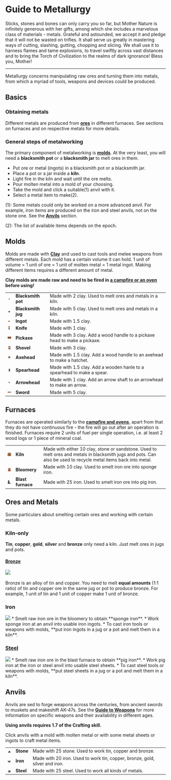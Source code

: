 # Guide to Metallurgy

Sticks, stones and bones can only carry you so far, but Mother Nature is infinitely generous with her gifts, among which she includes a marvelous class of materials - metals. Grateful and astounded, we accept it and pledge that it will not be wasted on trifles.  It shall serve us greatly in mastering ways of cutting, slashing, gutting, chopping and slicing. We shall use it to harness flames and tame explosions, to travel swiftly across vast distances and to bring the Torch of Civilization to the realms of dark ignorance! Bless you, Mother!

<hr>

Metallurgy concerns manipulating raw ores and turning them into metals, from which a myriad of tools, weapons and devices could be produced.

## Basics

### Obtaining metals

Different metals are produced from **[ores](Guide_to_Crafting#ores)** in different furnaces. See sections on furnaces and on respective metals for more details.

### General steps of metalworking

The primary component of metalworking is **[molds](#molds)**. At the very least, you will need a **blacksmith pot** or a **blacksmith jar** to melt ores in them.

* Put ore or metal (ingots) in a blacksmith pot or a blacksmith jar.
* Place a pot or a jar inside a **kiln**.
* Light fire in the kiln and wait until the ore melts.
* Pour molten metal into a mold of your choosing.
* Take the mold and click a suitable(1) anvil with it.
* Select a metal item to make(2).

(1): Some metals could only be worked on a more advanced anvil. For example, iron items are produced on the iron and steel anvils, not on the stone one. See the **[Anvils](#anvils)** section.

(2): The list of available items depends on the epoch.

## Molds

Molds are made with **[Clay](Full_Crafting_List#clay)** and used to cast tools and melee weapons from different metals. Each mold has a certain volume it can hold.  1 unit of volume = 1 unit of ore = 1 unit of molten metal = 1 metal ingot. Making different items requires a different amount of metal.

**Clay molds are made raw and need to be fired in [a campfire or an oven](Guide_to_Crafting#campfire-and-ovens) before using!**

<table>
<tbody>
<tr>
<td width="5%"><img src="assets/images/mold_blacksmith_pot_full.png"></td>
<td><b>Blacksmith pot</b></td>
<td>Made with 2 clay. Used to melt ores and metals in a kiln.</td>
</tr>
<tr>
<td><img src="assets/images/mold_blacksmith_jug_full.png"></td>
<td><b>Blacksmith jug</b></td>
<td>Made with 5 clay. Used to melt ores and metals in a kiln.</td>
</tr>
<tr>
<td><img src="assets/images/mold_ingot_full.png"></td>
<td><b>Ingot</b></td>
<td>Made with 1.5 clay.</td>
</tr>
<tr>
<td><img src="assets/images/mold_knife_full.png"></td>
<td><b>Knife</b></td>
<td>Made with 1 clay.</td>
</tr>
<tr>
<td><img src="assets/images/mold_pickaxe_full.png"></td>
<td><b>Pickaxe</b></td>
<td>Made with 3 clay. Add a wood handle to a pickaxe head to make a pickaxe.</td>
</tr>
<tr>
<td><img src="assets/images/mold_shovel_full.png"></td>
<td><b>Shovel</b></td>
<td>Made with 3 clay.</td>
</tr>
<tr>
<td><img src="assets/images/mold_axehead_full.png"></td>
<td><b>Axehead</b></td>
<td>Made with 1.5 clay. Add a wood handle to an axehead to make a hatchet.</td>
</tr>
<tr>
<td><img src="assets/images/mold_spearhead_full.png"></td>
<td><b>Spearhead</b></td>
<td>Made with 1.5 clay. Add a wooden hanle to a spearhead to make a spear.</td>
</tr>
<tr>
<td><img src="assets/images/mold_arrowhead_full.png"></td>
<td><b>Arrowhead</b></td>
<td>Made with 1 clay. Add an arrow shaft to an arrowhead to make an arrow.</td>
</tr>
<tr>
<td><img src="assets/images/mold_sword_full.png"></td>
<td><b>Sword</b></td>
<td>Made with 5 clay.</td>
</tr>
</tbody>
</table>

## Furnaces

Furnaces are operated similarly to the **[campfire and ovens](Guide_to_Crafting#campfire-and-ovens)**, apart from that they do not have continuous fire - the fire will go out after an operation is finished. Furnaces require 2 units of fuel per single operation, i.e. at least 2 wood logs or 1 piece of mineral coal.

<table>
<tbody>
<tr>
<td width="5%"><img src="assets/images/kiln_clay.png"></td>
<td><b>Kiln</b></td>
<td>Made with either 10 clay, stone or sandstone. Used to melt ores and metals in blacksmith jugs and pots. Can also be used to recycle metal items back into metal.</td>
</tr>
<tr>
<td><img src="assets/images/bloomery.png"></td>
<td><b>Bloomery</b></td>
<td>Made with 10 clay. Used to smelt iron ore into sponge iron.</td>
</tr>
<tr>
<td><img src="assets/images/blast_furnace.png"></td>
<td><b>Blast furnace</b></td>
<td>Made with 25 iron. Used to smelt iron ore into pig iron.</td>
</tr>
</tbody>
</table>


## Ores and Metals

Some particulars about smelting certain ores and working with certain metals.

### Kiln-only

**Tin**, **copper**, **gold**, **silver** and **bronze** only need a kiln. Just melt ores in jugs and pots.

#### [Bronze](Full_Crafting_List#bronze)
<img src="assets/images/sheet_bronze.png">

Bronze is an alloy of tin and copper. You need to melt **equal amounts**  (1:1 ratio) of tin and copper ore in the same jug or pot to produce bronze. For example, 1 unit of tin and 1 unit of copper make 1 unit of bronze.

### Iron
<img src="assets/images/sheet_iron.png">
* Smelt raw iron ore in the bloomery to obtain **sponge iron**.
* Work sponge iron at an anvil into usable iron ingots.
* To cast iron tools or weapons with molds, **put iron ingots in a jug or a pot and melt them in a kiln**.

### [Steel](Full_Crafting_List#steel)
<img src="assets/images/sheet_steel.png">
* Smelt raw iron ore in the blast furnace to obtain **pig iron**.
* Work pig iron at the iron or steel anvil into usable steel sheets.
* To cast steel tools or weapons with molds, **put steel sheets in a jug or a pot and melt them in a kiln**.

## Anvils
Anvils are sed to forge weapons across the centuries, from ancient swords to muskets and makeshift AK-47s. See the **[Guide to Weapons](Guide_to_Weapons)** for more information on specific weapons and their availability in different ages.

**Using anvils requires 1.7 of the Crafting skill.**

Click anvils with a mold with molten metal or with some metal sheets or ingots to craft metal items.
<table>
<tbody>
<tr>
<td width="5%"><img src="assets/images/anvil_stone.png"></td>
<td><b>Stone</b></td>
<td>Made with 25 stone. Used to work tin, copper and bronze.</td>
</tr>
<tr>
<td><img src="assets/images/anvil_iron.png"></td>
<td><b>Iron</b></td>
<td>Made with 20 iron. Used to work tin, copper, bronze, gold, silver and iron.</td>
</tr>
<tr>
<td><img src="assets/images/anvil_steel.png"></td>
<td><b>Steel</b></td>
<td>Made with 25 steel. Used to work all kinds of metals.</td>
</tr>
</tbody>
</table>
